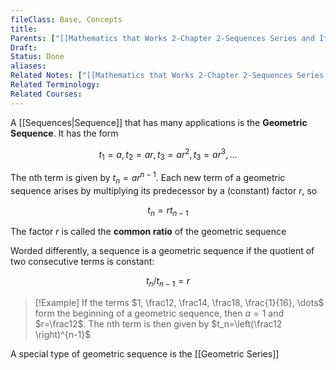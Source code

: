 ```yaml
---
fileClass: Base, Concepts
title: 
Parents: ["[[Mathematics that Works 2-Chapter 2-Sequences Series and Iteration Processes]]", "[[Sequences]]"]
Draft: 
Status: Done
aliases: 
Related Notes: ["[[Mathematics that Works 2-Chapter 2-Sequences Series and Iteration Processes]]"]
Related Terminology: 
Related Courses: 
---
```

A [[Sequences|Sequence]] that has many applications is the **Geometric Sequence**. It has the form 

$$
t_1=a, t_2=ar, t_3=ar^2, t_3=ar^3, \dots
$$

The nth term is given by $t_n=ar^{n-1}$. Each new term of a geometric sequence arises by multiplying its predecessor by a (constant) factor $r$, so 

$$
t_n=rt_{n-1}
$$

The factor $r$ is called the **common ratio** of the geometric sequence

Worded differently, a sequence is a geometric sequence if the quotient of two consecutive terms is constant:

$$
t_n / t_{n-1}=r
$$

>[!Example]
>If the terms $1, \frac12, \frac14, \frac18, \frac{1}{16}, \dots$ form the beginning of a geometric sequence, then $a=1$ and $r=\frac12$. The nth term is then given by $t_n=\left(\frac12 \right)^{n-1}$

A special type of geometric sequence is the [[Geometric Series]]